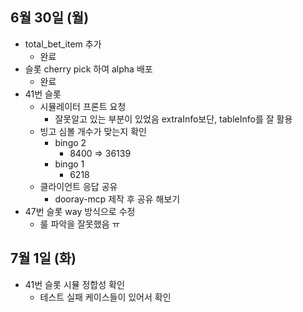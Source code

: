 
## 6월 30일 (월)

- total_bet_item 추가 
	- 완료
- 슬롯 cherry pick 하여 alpha 배포
	- 완료
- 41번 슬롯 
	- 시뮬레이터 프론트 요청
		- 잘못알고 있는 부분이 있었음 extraInfo보단, tableInfo를 잘 활용
	- 빙고 심볼 개수가 맞는지 확인
		- bingo 2
			- 8400 => 36139
		- bingo 1
			- 6218
	- 클라이언트 응답 공유
		- dooray-mcp 제작 후 공유 해보기
- 47번 슬롯 way 방식으로 수정
	- 룰 파악을 잘못했음 ㅠ


## 7월 1일 (화)

- 41번 슬롯 시뮬 정합성 확인
	- 테스트 실패 케이스들이 있어서 확인